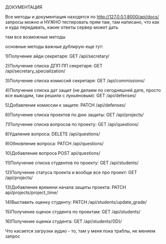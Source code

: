 ДОКУМЕНТАЦИЯ

Все методы и документация находятся по http://127.0.0.1:8000/api/docs/
запросы можно и НУЖНО тестировать прям там, там написано, что как и куда передавать, какие ответы сервер может дать

там все возможные методы

основные методы важные дублирую еще тут:

1)Получение айди секретаря: GET /api/secretary/

2)Получение списка ДПП ПП секретаря: GET /api/secretary_specialization/

3)Получение списка комиссий секретаря: GET /api/commissions/

4)Получение списка дат защит (не делаем по сегодняшней дате, просто все выводим, там решили с лукьяновым): GET /api/defenses/

5)Добавление комиссии к защите: PATCH /api/defenses/

6)Получение списка проектов по дню защиты: GET /api/projects/

7)Получение списка вопросов по проекту: GET /api/questions/

8)Удаление вопроса: DELETE /api/questions/

9)Обновление вопроса: PATCH /api/questions/

10)Добавление вопроса POST api/questions/

11)Получение списка студентов по проекту: GET /api/students/

12)Получение статуса проекта и вообще все про проект: GET /api/projects/

13)Добавление времени начала защиты проекта: PATCH api/projects/project_time/

14)Выставить оценку студенту: PATCH /api/students/update_grade/

15)Получение оценок студента по проектам: GET /api/students/

16)Получение оценки студента: GET /api/students/{ID}/


Что касается загрузки аудио - то, там у меня пока траблы, не меняем запрос
